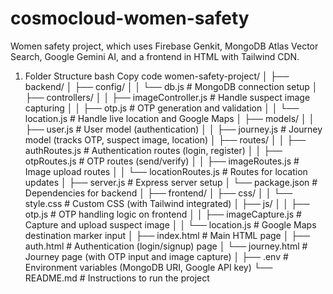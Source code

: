 # cosmocloud-women-safety
 Women safety project, which uses Firebase Genkit, MongoDB Atlas Vector Search, Google Gemini AI, and a frontend in HTML with Tailwind CDN.

1. Folder Structure
bash
Copy code
women-safety-project/
│
├── backend/
│   ├── config/
│   │   └── db.js                # MongoDB connection setup
│   ├── controllers/
│   │   ├── imageController.js   # Handle suspect image capturing
│   │   ├── otp.js               # OTP generation and validation
│   │   └── location.js          # Handle live location and Google Maps
│   ├── models/
│   │   ├── user.js              # User model (authentication)
│   │   ├── journey.js           # Journey model (tracks OTP, suspect image, location)
│   ├── routes/
│   │   ├── authRoutes.js        # Authentication routes (login, register)
│   │   ├── otpRoutes.js         # OTP routes (send/verify)
│   │   ├── imageRoutes.js       # Image upload routes
│   │   └── locationRoutes.js    # Routes for location updates
│   ├── server.js                # Express server setup
│   └── package.json             # Dependencies for backend
│
├── frontend/
│   ├── css/
│   │   └── style.css            # Custom CSS (with Tailwind integrated)
│   ├── js/
│   │   ├── otp.js               # OTP handling logic on frontend
│   │   ├── imageCapture.js      # Capture and upload suspect image
│   │   └── location.js          # Google Maps destination marker input
│   ├── index.html               # Main HTML page
│   ├── auth.html                # Authentication (login/signup) page
│   └── journey.html             # Journey page (with OTP input and image capture)
│
├── .env                         # Environment variables (MongoDB URI, Google API key)
└── README.md                    # Instructions to run the project






